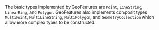 The basic types implemented by GeoFeatures are `Point`, `LineString`, `LinearRing`, and `Polygon`.  GeoFeatures also implements composit types `MultiPoint`, `MultiLineString`, `MultiPolygon`, and `GeometryCollection` which allow more complex types to be constructed.  